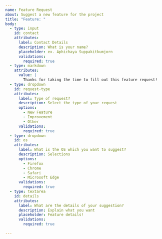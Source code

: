 ```yaml
---
name: Feature Request
about: Suggest a new feature for the project
title: "Feature: "
body:
  - type: input
    id: contact
    attributes:
      label: Contact Details
      description: What is your name?
      placeholder: ex. Aphichaya Suppakitkumjorn
      validations:
        required: true
  - type: markdown
    attributes:
      value: |
        Thanks for taking the time to fill out this feature request!
  - type: dropdown
    id: request-type
    attributes:
      label: Type of request?
      description: Select the type of your request
      options:
        - New Feature
        - Improvement
        - Other
      validations:
        required: true
  - type: dropdown
    id: os
    attributes:
      label: What is the OS which you want to suggest?
      description: Selections
      options:
        - Firefox
        - Chrome
        - Safari
        - Microsoft Edge
      validations:
        required: true
  - type: textarea
    id: details
    attributes:
      label: What are the details of your suggestion?
      description: Explain what you want
      placeholder: Feature details!
      validations:
        required: true

---
```



